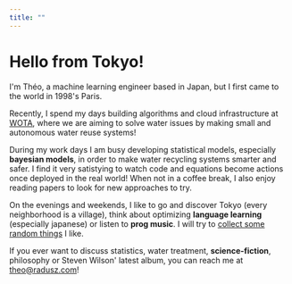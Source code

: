 ```yaml
---
title: ""
---
```

# Hello from Tokyo!
I'm Théo, a machine learning engineer based in Japan, but I first came to the world in 1998's Paris.

Recently, I spend my days building algorithms and cloud infrastructure at [WOTA](https://wota.co.jp/), where we are aiming to solve water issues by making small and autonomous water reuse systems! 

During my work days I am busy developing statistical models, especially **bayesian models**, in order to make water recycling systems smarter and safer. I find it very satistying to watch code and equations become actions once deployed in the real world! When not in a coffee break, I also enjoy reading papers to look for new approaches to try.

On the evenings and weekends, I like to go and discover Tokyo (every neighborhood is a village), think about optimizing **language learning** (especially japanese) or listen to **prog music**. I will try to [collect some random things](https://radusz.com/collection) I like.

If you ever want to discuss statistics, water treatment, **science-fiction**, philosophy or Steven Wilson' latest album, you can reach me at theo@radusz.com!
